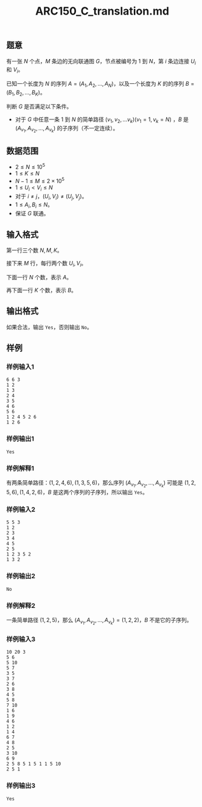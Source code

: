 ﻿---
title: "ARC150_C_translation.md"
tags: []
author: ""
created: ""
---

## 题意 

有一张 $N$ 个点，$M$ 条边的无向联通图 $G$，节点被编号为 $1$ 到 $N$，第 $i$ 条边连接 $U_i$ 和 $V_i$。

已知一个长度为 $N$ 的序列 $A=(A_1,A_2,...,A_N)$，以及一个长度为 $K$ 的的序列 $B=(B_1,B_2,...,B_K)$。

判断 $G$ 是否满足以下条件。

- 对于 $G$ 中任意一条 $1$ 到 $N$ 的简单路径 $(v_1,v_2,...v_k)(v_1=1,v_k=N)$ ，$B$ 是 $(A_{v_1},A_{v_2},...,A_{v_k})$ 的子序列（不一定连续）。

## 数据范围

- $2\le N\le 10^5$
- $1\le K\le N$
- $N-1\le M\le 2\times 10^5$
- $1\le U_i<V_i\le N$
- 对于 $i\ne j$，$(U_i,V_i)\ne (U_j,V_j)$。
- $1\le A_i,B_i\le N$。
- 保证 $G$ 联通。

## 输入格式

第一行三个数 $N,M,K$。

接下来 $M$ 行，每行两个数 $U_i,V_i$。

下面一行 $N$ 个数，表示 $A$。

再下面一行 $K$ 个数，表示 $B$。

## 输出格式

如果合法，输出 `Yes`，否则输出 `No`。

## 样例

### 样例输入1

```
6 6 3
1 2
1 3
2 4
3 5
4 6
5 6
1 2 4 5 2 6
1 2 6
```

### 样例输出1

```
Yes
```

### 样例解释1

有两条简单路径：$(1,2,4,6),(1,3,5,6)$，那么序列 $(A_{v_1},A_{v_2},...,A_{v_k})$ 可能是 $(1,2,5,6),(1,4,2,6)$，$B$ 是这两个序列的子序列，所以输出 `Yes`。

### 样例输入2

```
5 5 3
1 2
2 3
3 4
4 5
2 5
1 2 3 5 2
1 3 2
```

### 样例输出2

```
No
```

### 样例解释2

一条简单路径 $(1,2,5)$，那么 $(A_{v_1},A_{v_2},...,A_{v_k})=(1,2,2)$，$B$ 不是它的子序列。

### 样例输入3

```
10 20 3
5 6
5 10
5 7
3 5
3 7
2 6
3 8
4 5
5 8
7 10
1 6
1 9
4 6
1 2
1 4
6 7
4 8
2 5
3 10
6 9
2 5 8 5 1 5 1 1 5 10
2 5 1
```

### 样例输出3

```
Yes
```

